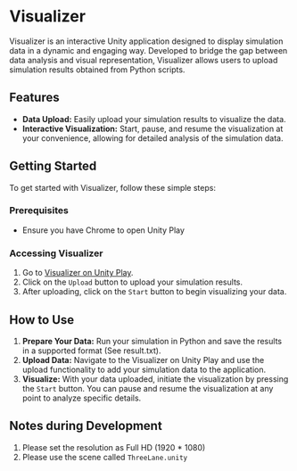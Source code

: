 
# Visualizer

Visualizer is an interactive Unity application designed to display simulation data in a dynamic and engaging way. Developed to bridge the gap between data analysis and visual representation, Visualizer allows users to upload simulation results obtained from Python scripts.

## Features

- **Data Upload:** Easily upload your simulation results to visualize the data.
- **Interactive Visualization:** Start, pause, and resume the visualization at your convenience, allowing for detailed analysis of the simulation data.

## Getting Started

To get started with Visualizer, follow these simple steps:

### Prerequisites

- Ensure you have Chrome to open Unity Play

### Accessing Visualizer

1. Go to [Visualizer on Unity Play](https://play.unity.com/mg/other/version2-3).
2. Click on the `Upload` button to upload your simulation results.
3. After uploading, click on the `Start` button to begin visualizing your data.

## How to Use

1. **Prepare Your Data:** Run your simulation in Python and save the results in a supported format (See result.txt).
2. **Upload Data:** Navigate to the Visualizer on Unity Play and use the upload functionality to add your simulation data to the application.
3. **Visualize:** With your data uploaded, initiate the visualization by pressing the `Start` button. You can pause and resume the visualization at any point to analyze specific details.

## Notes during Development

1. Please set the resolution as Full HD (1920 * 1080)
2. Please use the scene called `ThreeLane.unity`
